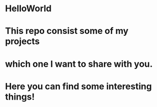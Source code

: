 # HelloWorld
# This repo consist some of my projects
# which one I want to share with you.
# Here you can find some interesting things!
